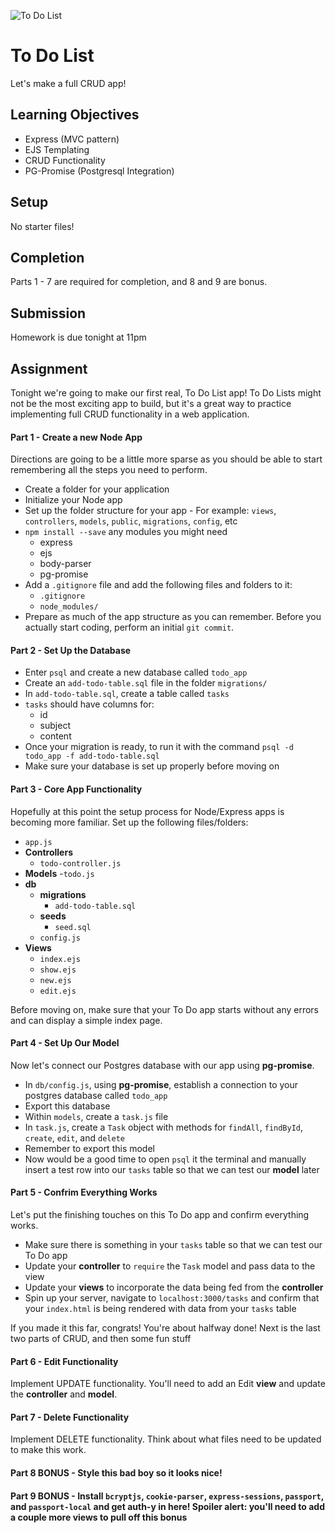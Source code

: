 ![To Do List](https://i.giphy.com/xTiTnuhyBF54B852nK.gif)

# To Do List
Let's make a full CRUD app!

## Learning Objectives
* Express (MVC pattern)
* EJS Templating
* CRUD Functionality
* PG-Promise (Postgresql Integration)

## Setup
No starter files!

## Completion
Parts 1 - 7 are required for completion, and 8 and 9 are bonus.


## Submission
Homework is due tonight at 11pm

## Assignment
Tonight we're going to make our first real, To Do List app! To Do Lists might not be the most exciting app to build, but it's a great way to practice implementing full CRUD functionality in a web application.

#### Part 1 - Create a new Node App
Directions are going to be a little more sparse as you should be able to start remembering all the steps you need to perform.

* Create a folder for your application
* Initialize your Node app
* Set up the folder structure for your app - For example: `views`, `controllers`, `models`, `public`, `migrations`, `config`, etc
* `npm install --save` any modules you might need
    - express
    - ejs
    - body-parser
    - pg-promise
* Add a `.gitignore` file and add the following files and folders to it:
    - `.gitignore`
    - `node_modules/`
* Prepare as much of the app structure as you can remember. Before you actually start coding, perform an initial `git commit`.

#### Part 2 - Set Up the Database

* Enter `psql` and create a new database called `todo_app`
* Create an `add-todo-table.sql` file in the folder `migrations/`
* In `add-todo-table.sql`, create a table called `tasks`
* `tasks` should have columns for:
    - id
    - subject
    - content
* Once your migration is ready, to run it with the command `psql -d todo_app -f add-todo-table.sql`
* Make sure your database is set up properly before moving on

#### Part 3 - Core App Functionality

Hopefully at this point the setup process for Node/Express apps is becoming more familiar. Set up the following files/folders:

* `app.js`
* **Controllers**
    - `todo-controller.js`
* **Models**
    -`todo.js`
* **db**
    - **migrations**
        - `add-todo-table.sql`
    - **seeds**
        - `seed.sql`
    - `config.js`
* **Views**
    - `index.ejs`
    - `show.ejs`
    - `new.ejs`
    - `edit.ejs`

Before moving on, make sure that your To Do app starts without any errors and can display a simple index page.

#### Part 4 - Set Up Our Model

Now let's connect our Postgres database with our app using **pg-promise**.

* In `db/config.js`, using **pg-promise**, establish a connection to your postgres database called `todo_app`
* Export this database
* Within `models`, create a `task.js` file
* In `task.js`, create a `Task` object with methods for `findAll`, `findById`, `create`, `edit`, and `delete`
* Remember to export this model
* Now would be a good time to open `psql` it the terminal and manually insert a test row into our `tasks` table so that we can test our **model** later

#### Part 5 - Confrim Everything Works

Let's put the finishing touches on this To Do app and confirm everything works.

* Make sure there is something in your `tasks` table so that we can test our To Do app
* Update your **controller** to `require` the `Task` model and pass data to the view
* Update your **views** to incorporate the data being fed from the **controller**
* Spin up your server, navigate to `localhost:3000/tasks` and confirm that your `index.html` is being rendered with data from your `tasks` table

If you made it this far, congrats! You're about halfway done! Next is the last two parts of CRUD, and then some fun stuff

#### Part 6 - Edit Functionality

Implement UPDATE functionality. You'll need to add an Edit **view** and update the **controller** and **model**.

#### Part 7 - Delete Functionality

Implement DELETE functionality. Think about what files need to be updated to make this work.

#### Part 8 BONUS - Style this bad boy so it looks nice!

#### Part 9 BONUS - Install `bcryptjs`, `cookie-parser`, `express-sessions`, `passport`, and `passport-local` and get auth-y in here! Spoiler alert: you'll need to add a couple more views to pull off this bonus




